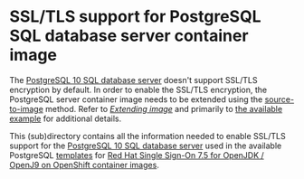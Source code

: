 # SSL/TLS support for PostgreSQL SQL database server container image

The [PostgreSQL 10 SQL database server](https://catalog.redhat.com/software/containers/rhscl/postgresql-10-rhel7/5aa63541ac3db95f196086f1)
doesn't support SSL/TLS encryption by default. In order to enable the
SSL/TLS encryption, the PostgreSQL server container image needs to be
extended using the [source-to-image](https://github.com/openshift/source-to-image)
method. Refer to [_*Extending image*_](https://catalog.redhat.com/software/containers/rhscl/postgresql-10-rhel7/5aa63541ac3db95f196086f1)
and primarily to [the available example](https://github.com/sclorg/postgresql-container/tree/master/examples/enable-ssl)
for additional details.

This (sub)directory contains all the information needed to enable SSL/TLS
support for the [PostgreSQL 10 SQL database server](https://catalog.redhat.com/software/containers/rhscl/postgresql-10-rhel7/5aa63541ac3db95f196086f1)
used in the available PostgreSQL [templates](https://github.com/jboss-container-images/redhat-sso-7-openshift-image/tree/sso75-dev/templates)
for [Red Hat Single Sign-On 7.5 for OpenJDK / OpenJ9 on OpenShift container images](https://github.com/jboss-container-images/redhat-sso-7-openshift-image/tree/sso75-dev).
